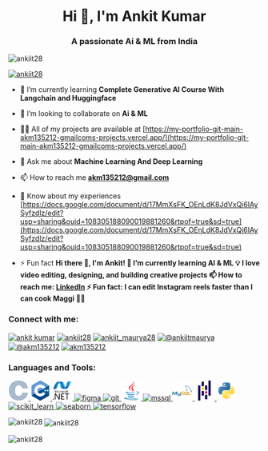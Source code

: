 <h1 align="center">Hi 👋, I'm Ankit Kumar</h1>
<h3 align="center">A passionate Ai & ML from India</h3>

<p align="left"> <img src="https://komarev.com/ghpvc/?username=ankiit28&label=Profile%20views&color=0e75b6&style=flat" alt="ankiit28" /> </p>

<p align="left"> <a href="https://github.com/ryo-ma/github-profile-trophy"><img src="https://github-profile-trophy.vercel.app/?username=ankiit28" alt="ankiit28" /></a> </p>

- 🌱 I’m currently learning **Complete Generative AI Course With Langchain and Huggingface**

- 👯 I’m looking to collaborate on **Ai & ML**

- 👨‍💻 All of my projects are available at [https://my-portfolio-git-main-akm135212-gmailcoms-projects.vercel.app/](https://my-portfolio-git-main-akm135212-gmailcoms-projects.vercel.app/)

- 💬 Ask me about **Machine Learning And Deep Learning**

- 📫 How to reach me **akm135212@gmail.com**

- 📄 Know about my experiences [https://docs.google.com/document/d/17MmXsFK_OEnLdK8JdVxQi6IAySyfzdlz/edit?usp=sharing&ouid=108305188090019881260&rtpof=true&sd=true](https://docs.google.com/document/d/17MmXsFK_OEnLdK8JdVxQi6IAySyfzdlz/edit?usp=sharing&ouid=108305188090019881260&rtpof=true&sd=true)

- ⚡ Fun fact **Hi there 👋, I'm Ankit! 🌱 I’m currently learning **AI & ML** 💡 I love **video editing, designing, and building creative projects** 📫 How to reach me: [LinkedIn](https://linkedin.com/in/yourprofile) ⚡ **Fun fact:** I can edit Instagram reels faster than I can cook Maggi 🍜😂**

<h3 align="left">Connect with me:</h3>
<p align="left">
<a href="https://linkedin.com/in/ankit kumar" target="blank"><img align="center" src="https://raw.githubusercontent.com/rahuldkjain/github-profile-readme-generator/master/src/images/icons/Social/linked-in-alt.svg" alt="ankit kumar" height="30" width="40" /></a>
<a href="https://kaggle.com/ankiit28" target="blank"><img align="center" src="https://raw.githubusercontent.com/rahuldkjain/github-profile-readme-generator/master/src/images/icons/Social/kaggle.svg" alt="ankiit28" height="30" width="40" /></a>
<a href="https://instagram.com/ankiit_maurya28" target="blank"><img align="center" src="https://raw.githubusercontent.com/rahuldkjain/github-profile-readme-generator/master/src/images/icons/Social/instagram.svg" alt="ankiit_maurya28" height="30" width="40" /></a>
<a href="https://www.youtube.com/c/@ankiitmaurya" target="blank"><img align="center" src="https://raw.githubusercontent.com/rahuldkjain/github-profile-readme-generator/master/src/images/icons/Social/youtube.svg" alt="@ankiitmaurya" height="30" width="40" /></a>
<a href="https://www.hackerrank.com/@akm135212" target="blank"><img align="center" src="https://raw.githubusercontent.com/rahuldkjain/github-profile-readme-generator/master/src/images/icons/Social/hackerrank.svg" alt="@akm135212" height="30" width="40" /></a>
<a href="https://www.leetcode.com/akm135212" target="blank"><img align="center" src="https://raw.githubusercontent.com/rahuldkjain/github-profile-readme-generator/master/src/images/icons/Social/leet-code.svg" alt="akm135212" height="30" width="40" /></a>
</p>

<h3 align="left">Languages and Tools:</h3>
<p align="left"> <a href="https://www.cprogramming.com/" target="_blank" rel="noreferrer"> <img src="https://raw.githubusercontent.com/devicons/devicon/master/icons/c/c-original.svg" alt="c" width="40" height="40"/> </a> <a href="https://www.w3schools.com/cpp/" target="_blank" rel="noreferrer"> <img src="https://raw.githubusercontent.com/devicons/devicon/master/icons/cplusplus/cplusplus-original.svg" alt="cplusplus" width="40" height="40"/> </a> <a href="https://dotnet.microsoft.com/" target="_blank" rel="noreferrer"> <img src="https://raw.githubusercontent.com/devicons/devicon/master/icons/dot-net/dot-net-original-wordmark.svg" alt="dotnet" width="40" height="40"/> </a> <a href="https://www.figma.com/" target="_blank" rel="noreferrer"> <img src="https://www.vectorlogo.zone/logos/figma/figma-icon.svg" alt="figma" width="40" height="40"/> </a> <a href="https://git-scm.com/" target="_blank" rel="noreferrer"> <img src="https://www.vectorlogo.zone/logos/git-scm/git-scm-icon.svg" alt="git" width="40" height="40"/> </a> <a href="https://www.java.com" target="_blank" rel="noreferrer"> <img src="https://raw.githubusercontent.com/devicons/devicon/master/icons/java/java-original.svg" alt="java" width="40" height="40"/> </a> <a href="https://www.microsoft.com/en-us/sql-server" target="_blank" rel="noreferrer"> <img src="https://www.svgrepo.com/show/303229/microsoft-sql-server-logo.svg" alt="mssql" width="40" height="40"/> </a> <a href="https://www.mysql.com/" target="_blank" rel="noreferrer"> <img src="https://raw.githubusercontent.com/devicons/devicon/master/icons/mysql/mysql-original-wordmark.svg" alt="mysql" width="40" height="40"/> </a> <a href="https://pandas.pydata.org/" target="_blank" rel="noreferrer"> <img src="https://raw.githubusercontent.com/devicons/devicon/2ae2a900d2f041da66e950e4d48052658d850630/icons/pandas/pandas-original.svg" alt="pandas" width="40" height="40"/> </a> <a href="https://www.python.org" target="_blank" rel="noreferrer"> <img src="https://raw.githubusercontent.com/devicons/devicon/master/icons/python/python-original.svg" alt="python" width="40" height="40"/> </a> <a href="https://scikit-learn.org/" target="_blank" rel="noreferrer"> <img src="https://upload.wikimedia.org/wikipedia/commons/0/05/Scikit_learn_logo_small.svg" alt="scikit_learn" width="40" height="40"/> </a> <a href="https://seaborn.pydata.org/" target="_blank" rel="noreferrer"> <img src="https://seaborn.pydata.org/_images/logo-mark-lightbg.svg" alt="seaborn" width="40" height="40"/> </a> <a href="https://www.tensorflow.org" target="_blank" rel="noreferrer"> <img src="https://www.vectorlogo.zone/logos/tensorflow/tensorflow-icon.svg" alt="tensorflow" width="40" height="40"/> </a> </p>

<p><img align="left" src="https://github-readme-stats.vercel.app/api/top-langs?username=ankiit28&show_icons=true&locale=en&layout=compact" alt="ankiit28" /></p>

<p>&nbsp;<img align="center" src="https://github-readme-stats.vercel.app/api?username=ankiit28&show_icons=true&locale=en" alt="ankiit28" /></p>

<p><img align="center" src="https://github-readme-streak-stats.herokuapp.com/?user=ankiit28&" alt="ankiit28" /></p>
